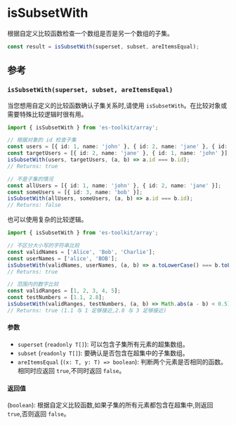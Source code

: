 # isSubsetWith

根据自定义比较函数检查一个数组是否是另一个数组的子集。

```typescript
const result = isSubsetWith(superset, subset, areItemsEqual);
```

## 参考

### `isSubsetWith(superset, subset, areItemsEqual)`

当您想用自定义的比较函数确认子集关系时,请使用 `isSubsetWith`。在比较对象或需要特殊比较逻辑时很有用。

```typescript
import { isSubsetWith } from 'es-toolkit/array';

// 根据对象的 id 检查子集
const users = [{ id: 1, name: 'john' }, { id: 2, name: 'jane' }, { id: 3, name: 'bob' }];
const targetUsers = [{ id: 2, name: 'jane' }, { id: 1, name: 'john' }];
isSubsetWith(users, targetUsers, (a, b) => a.id === b.id);
// Returns: true

// 不是子集的情况
const allUsers = [{ id: 1, name: 'john' }, { id: 2, name: 'jane' }];
const someUsers = [{ id: 3, name: 'bob' }];
isSubsetWith(allUsers, someUsers, (a, b) => a.id === b.id);
// Returns: false
```

也可以使用复杂的比较逻辑。

```typescript
import { isSubsetWith } from 'es-toolkit/array';

// 不区分大小写的字符串比较
const validNames = ['Alice', 'Bob', 'Charlie'];
const userNames = ['alice', 'BOB'];
isSubsetWith(validNames, userNames, (a, b) => a.toLowerCase() === b.toLowerCase());
// Returns: true

// 范围内的数字比较
const validRanges = [1, 2, 3, 4, 5];
const testNumbers = [1.1, 2.8];
isSubsetWith(validRanges, testNumbers, (a, b) => Math.abs(a - b) < 0.5);
// Returns: true (1.1 与 1 足够接近,2.8 与 3 足够接近)
```

#### 参数

- `superset` (`readonly T[]`): 可以包含子集所有元素的超集数组。
- `subset` (`readonly T[]`): 要确认是否包含在超集中的子集数组。
- `areItemsEqual` (`(x: T, y: T) => boolean`): 判断两个元素是否相同的函数。相同时应返回 `true`,不同时返回 `false`。

#### 返回值

(`boolean`): 根据自定义比较函数,如果子集的所有元素都包含在超集中,则返回 `true`,否则返回 `false`。

